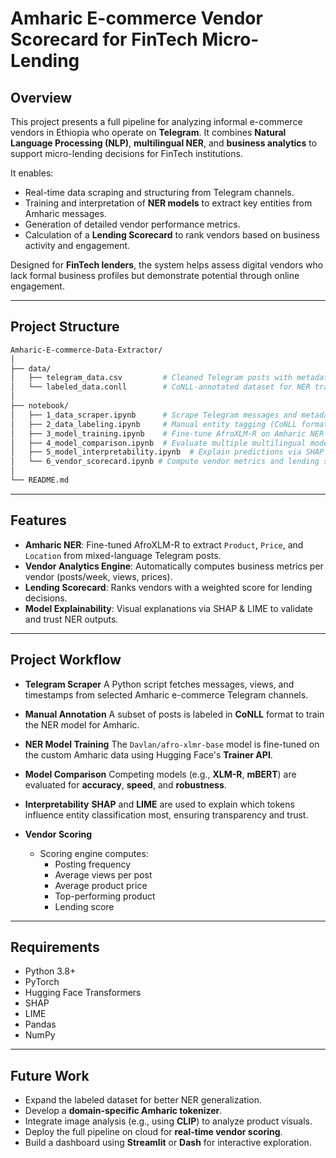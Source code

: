 # Amharic E-commerce Vendor Scorecard for FinTech Micro-Lending

## Overview

This project presents a full pipeline for analyzing informal e-commerce vendors in Ethiopia who operate on **Telegram**. It combines **Natural Language Processing (NLP)**, **multilingual NER**, and **business analytics** to support micro-lending decisions for FinTech institutions.

It enables:
- Real-time data scraping and structuring from Telegram channels.
- Training and interpretation of **NER models** to extract key entities from Amharic messages.
- Generation of detailed vendor performance metrics.
- Calculation of a **Lending Scorecard** to rank vendors based on business activity and engagement.

Designed for **FinTech lenders**, the system helps assess digital vendors who lack formal business profiles but demonstrate potential through online engagement.

---

## Project Structure

```bash
Amharic-E-commerce-Data-Extractor/
│
├── data/
│   ├── telegram_data.csv         # Cleaned Telegram posts with metadata
│   └── labeled_data.conll        # CoNLL-annotated dataset for NER training
│
├── notebook/
│   ├── 1_data_scraper.ipynb      # Scrape Telegram messages and metadata
│   ├── 2_data_labeling.ipynb     # Manual entity tagging (CoNLL format)
│   ├── 3_model_training.ipynb    # Fine-tune AfroXLM-R on Amharic NER task
│   ├── 4_model_comparison.ipynb  # Evaluate multiple multilingual models
│   ├── 5_model_interpretability.ipynb  # Explain predictions via SHAP & LIME
│   └── 6_vendor_scorecard.ipynb # Compute vendor metrics and lending score
│
└── README.md
```
---

## Features

- **Amharic NER**: Fine-tuned AfroXLM-R to extract `Product`, `Price`, and `Location` from mixed-language Telegram posts.
- **Vendor Analytics Engine**: Automatically computes business metrics per vendor (posts/week, views, prices).
- **Lending Scorecard**: Ranks vendors with a weighted score for lending decisions.
- **Model Explainability**: Visual explanations via SHAP & LIME to validate and trust NER outputs.
---

## Project Workflow

- **Telegram Scraper**
A Python script fetches messages, views, and timestamps from selected Amharic e-commerce Telegram channels.

- **Manual Annotation**
A subset of posts is labeled in **CoNLL** format to train the NER model for Amharic.

- **NER Model Training**
The `Davlan/afro-xlmr-base` model is fine-tuned on the custom Amharic data using Hugging Face's **Trainer API**.

- **Model Comparison**
Competing models (e.g., **XLM-R**, **mBERT**) are evaluated for **accuracy**, **speed**, and **robustness**.

- **Interpretability**
**SHAP** and **LIME** are used to explain which tokens influence entity classification most, ensuring transparency and trust.

- **Vendor Scoring**
  - Scoring engine computes:
    - Posting frequency  
    - Average views per post  
    - Average product price  
    - Top-performing product  
    - Lending score  


--- 

## Requirements

- Python 3.8+
- PyTorch
- Hugging Face Transformers
- SHAP
- LIME
- Pandas
- NumPy
---

## Future Work

- Expand the labeled dataset for better NER generalization.
- Develop a **domain-specific Amharic tokenizer**.
- Integrate image analysis (e.g., using **CLIP**) to analyze product visuals.
- Deploy the full pipeline on cloud for **real-time vendor scoring**.
- Build a dashboard using **Streamlit** or **Dash** for interactive exploration.
